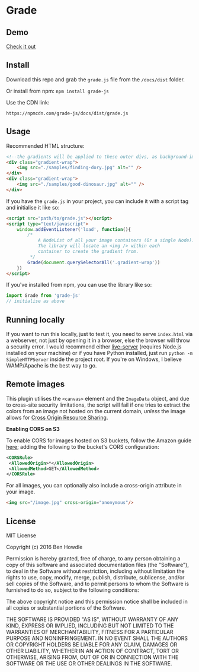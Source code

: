 # Grade

## Demo

[Check it out](http://benhowdle.im/grade)

## Install

Download this repo and grab the `grade.js` file from the `/docs/dist` folder.

Or install from npm: `npm install grade-js`

Use the CDN link:

`https://npmcdn.com/grade-js/docs/dist/grade.js`

## Usage

Recommended HTML structure:

```html
<!--the gradients will be applied to these outer divs, as background-images-->
<div class="gradient-wrap">
    <img src="./samples/finding-dory.jpg" alt="" />
</div>
<div class="gradient-wrap">
    <img src="./samples/good-dinosaur.jpg" alt="" />
</div>
```

If you have the `grade.js` in your project, you can include it with a script tag and initialise it like so:

```html
<script src="path/to/grade.js"></script>
<script type="text/javascript">
    window.addEventListener('load', function(){
        /*
            A NodeList of all your image containers (Or a single Node).
            The library will locate an <img /> within each
            container to create the gradient from.
         */
        Grade(document.querySelectorAll('.gradient-wrap'))
    })
</script>
```

If you've installed from npm, you can use the library like so:

```javascript
import Grade from 'grade-js'
// initialise as above
```

## Running locally

If you want to run this locally, just to test it, you need to serve `index.html` via a webserver, not just by opening it in a browser, else the browser will throw a security error. I would recommend either [live-server](https://www.npmjs.com/package/live-server) (requires Node.js installed on your machine) or if you have Python installed, just run `python -m SimpleHTTPServer` inside the project root. If you're on Windows, I believe WAMP/Apache is the best way to go.

## Remote images

This plugin utilises the `<canvas>` element and the `ImageData` object, and due to cross-site security limitations, the script will fail if one tries to extract the colors from an image not hosted on the current domain, *unless* the image allows for [Cross Origin Resource Sharing](http://en.wikipedia.org/wiki/Cross-origin_resource_sharing).

__Enabling CORS on S3__

To enable CORS for images hosted on S3 buckets, follow the Amazon guide [here](http://docs.aws.amazon.com/AmazonS3/latest/UG/EditingBucketPermissions.html); adding the following to the bucket's CORS configuration:

```xml
<CORSRule>
 <AllowedOrigin>*</AllowedOrigin>
 <AllowedMethod>GET</AllowedMethod>
</CORSRule>
```

For all images, you can optionally also include a cross-origin attribute in your image.

```html
<img src="/image.jpg" cross-origin="anonymous"/>
```

## License

MIT License

Copyright (c) 2016 Ben Howdle

Permission is hereby granted, free of charge, to any person obtaining a copy
of this software and associated documentation files (the "Software"), to deal
in the Software without restriction, including without limitation the rights
to use, copy, modify, merge, publish, distribute, sublicense, and/or sell
copies of the Software, and to permit persons to whom the Software is
furnished to do so, subject to the following conditions:

The above copyright notice and this permission notice shall be included in all
copies or substantial portions of the Software.

THE SOFTWARE IS PROVIDED "AS IS", WITHOUT WARRANTY OF ANY KIND, EXPRESS OR
IMPLIED, INCLUDING BUT NOT LIMITED TO THE WARRANTIES OF MERCHANTABILITY,
FITNESS FOR A PARTICULAR PURPOSE AND NONINFRINGEMENT. IN NO EVENT SHALL THE
AUTHORS OR COPYRIGHT HOLDERS BE LIABLE FOR ANY CLAIM, DAMAGES OR OTHER
LIABILITY, WHETHER IN AN ACTION OF CONTRACT, TORT OR OTHERWISE, ARISING FROM,
OUT OF OR IN CONNECTION WITH THE SOFTWARE OR THE USE OR OTHER DEALINGS IN THE
SOFTWARE.
